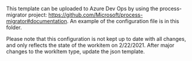 This template can be uploaded to Azure Dev Ops by using the process-migrator project: https://github.com/Microsoft/process-migrator#documentation.  An example of the configuration file is in this folder. 

Please note that this configuration is not kept up to date with all changes, and only reflects the state of the workitem on 2/22/2021.
After major changes to the workItem type, update the json template. 